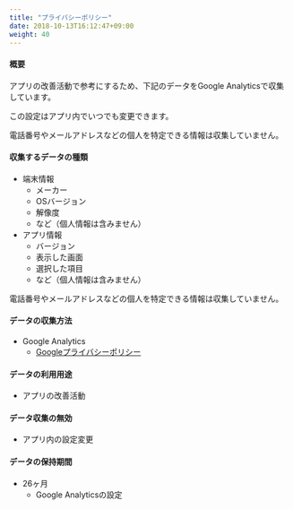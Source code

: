 ```yaml
---
title: "プライバシーポリシー"
date: 2018-10-13T16:12:47+09:00
weight: 40
---
```


#### 概要

アプリの改善活動で参考にするため、下記のデータをGoogle Analyticsで収集しています。

この設定はアプリ内でいつでも変更できます。

電話番号やメールアドレスなどの個人を特定できる情報は収集していません。

#### 収集するデータの種類

* 端末情報
  * メーカー
  * OSバージョン
  * 解像度
  * など（個人情報は含みません）
* アプリ情報
  * バージョン
  * 表示した画面
  * 選択した項目
  * など（個人情報は含みません）

電話番号やメールアドレスなどの個人を特定できる情報は収集していません。

#### データの収集方法

* Google Analytics
  * [Googleプライバシーポリシー](https://www.google.com/intl/ja/policies/privacy)

#### データの利用用途

* アプリの改善活動

#### データ収集の無効

* アプリ内の設定変更

#### データの保持期間

* 26ヶ月
  * Google Analyticsの設定
